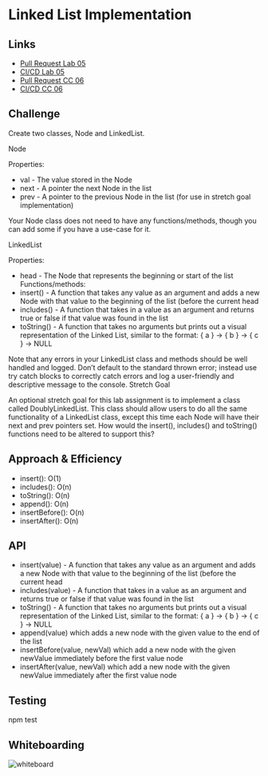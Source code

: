 # Linked List Implementation
    
## Links
- [Pull Request Lab 05](https://github.com/JoelMWatson/data-structures-and-algorithms/pull/5)
- [CI/CD Lab 05](https://github.com/JoelMWatson/data-structures-and-algorithms/runs/544406714)
- [Pull Request CC 06](https://github.com/JoelMWatson/data-structures-and-algorithms/pull/6)
- [CI/CD CC 06](https://github.com/JoelMWatson/data-structures-and-algorithms/runs/557137692)
    
## Challenge
Create two classes, Node and LinkedList.

Node

Properties:
- val - The value stored in the Node
- next - A pointer the next Node in the list
- prev - A pointer to the previous Node in the list (for use in stretch goal implementation)

Your Node class does not need to have any functions/methods, though you can add some if you have a use-case for it.

LinkedList

Properties:
- head - The Node that represents the beginning or start of the list
Functions/methods:
- insert() - A function that takes any value as an argument and adds a new Node with that value to the beginning of the list (before the current head
- includes() - A function that takes in a value as an argument and returns true or false if that value was found in the list
- toString() - A function that takes no arguments but prints out a visual representation of the Linked List, similar to the format: { a } -> { b } -> { c } -> NULL

Note that any errors in your LinkedList class and methods should be well handled and logged. Don’t default to the standard thrown error; instead use try catch blocks to correctly catch errors and log a user-friendly and descriptive message to the console.
Stretch Goal

An optional stretch goal for this lab assignment is to implement a class called DoublyLinkedList. This class should allow users to do all the same functionality of a LinkedList class, except this time each Node will have their next and prev pointers set. How would the insert(), includes() and toString() functions need to be altered to support this?

## Approach & Efficiency
- insert(): O(1)
- includes(): O(n)
- toString(): O(n)
- append(): O(n)
- insertBefore(): O(n)
- insertAfter(): O(n)

## API
- insert(value) - A function that takes any value as an argument and adds a new Node with that value to the beginning of the list (before the current head
- includes(value) - A function that takes in a value as an argument and returns true or false if that value was found in the list
- toString() - A function that takes no arguments but prints out a visual representation of the Linked List, similar to the format: { a } -> { b } -> { c } -> NULL
- append(value) which adds a new node with the given value to the end of the list
- insertBefore(value, newVal) which add a new node with the given newValue immediately before the first value node
- insertAfter(value, newVal) which add a new node with the given newValue immediately after the first value node

## Testing
npm test

## Whiteboarding
![whiteboard](https://drive.google.com/uc?export=view&id=10xR2TTDhWaxE3h2dezCZtNDnYkHwoyQQ)